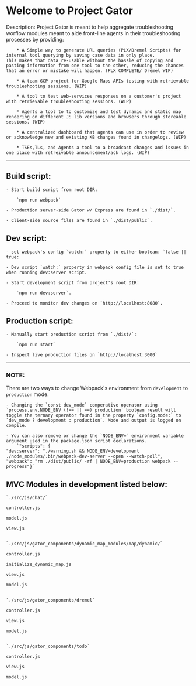 #                                        Welcome to Project Gator


Description: Project Gator is meant to help aggregate troubleshooting worflow modules meant to aide front-line agents in their troubleshooting processes by providing:

        * A Simple way to generate URL queries (PLX/Dremel Scripts) for internal tool querying by saving case data in only place. 
    This makes that data re-usable without the hassle of copying and pasting information from one tool to the other, reducing the chances that an error or mistake will happen. (PLX COMPLETE/ Dremel WIP) 

        * A team GCP project for Google Maps APIs testing with retrievable troubleshooting sessions. (WIP)

        * A tool to test web-services responses on a customer's project with retrievable troubleshooting sessions. (WIP)

        * Agents a tool to to customize and test dynamic and static map rendering on different JS lib versions and browsers through storeable sessions. (WIP)

        * A centralized dashboard that agents can use in order to review or acknowledge new and existing KB changes found in changelogs. (WIP)

        * TSEs,TLs, and Agents a tool to a broadcast changes and issues in one place with retreivable announcement/ack logs. (WIP)


***

## Build script:
    
    - Start build script from root DIR: 
        
        `npm run webpack`

    - Production server-side Gator w/ Express are found in `./dist/`.

    - Client-side source files are found in `./dist/public`.

## Dev script: 
    
    - set webpack's config `watch:` property to either boolean: `false || true:
 
    - Dev script `watch:` property in webpack config file is set to true when running dev:server script. 
    
    - Start development script from project's root DIR:
        
        `npm run dev:server`.

    - Proceed to monitor dev changes on `http://localhost:8080`.

## Production  script:

    - Manually start production script from `./dist/`: 
    
        `npm run start` 

    - Inspect live production files on `http://localhost:3000`

***

### NOTE: 

There are two ways to change Webpack's environment from `development` to `production` mode. 

    - Changing the `const dev_mode` comperative operator using `process.env.NODE_ENV (!== || ==) production` boolean result will toggle the ternary operator found in the property `config.mode:` to `dev_mode ? development : production`. Mode and output is logged on compile.  

    - You can also remove or change the `NODE_ENV=` environment variable argument used in the package.json script declarations.
        `"scripts": {
    "dev:server": "./warning.sh && NODE_ENV=development ./node_modules/.bin/webpack-dev-server --open --watch-poll",
    "webpack": "rm ./dist/public/ -rf | NODE_ENV=production webpack --progress"}` 

## MVC Modules in development listed below:



    `./src/js/chat/`

    controller.js

    model.js

    view.js


    `./src/js/gator_components/dynamic_map_modules/map/dynamic/`

    controller.js

    initialize_dynamic_map.js

    view.js

    model.js


    `./src/js/gator_components/dremel`

    controller.js

    view.js

    model.js


    `./src/js/gator_components/todo`

    controller.js

    view.js

    model.js